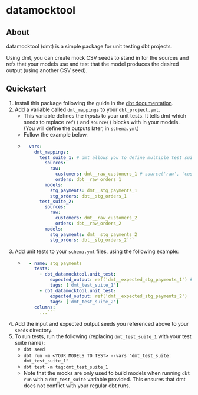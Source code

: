 # datamocktool

## About
datamocktool (dmt) is a simple package for unit testing dbt projects.

Using dmt, you can create mock CSV seeds to stand in for the sources and refs that your models use
and test that the model produces the desired output (using another CSV seed).

## Quickstart
1. Install this package following the guide in the [dbt documentation](https://docs.getdbt.com/docs/building-a-dbt-project/package-management).
2. Add a variable called `dmt_mappings` to your `dbt_project.yml`. 
    * This variable defines the _inputs_ to your unit tests. It tells dmt which seeds to replace `ref()` and `source()` blocks with in your models. (You will define the outputs later, in `schema.yml`)
    * Follow the example below.
    * ```yaml
        vars:
          dmt_mappings:
            test_suite_1: # dmt allows you to define multiple test suites so that you can define multiple tests for the same model
              sources:
                raw:
                  customers: dmt__raw_customers_1 # source('raw', 'customers') becomes ref('dmt__raw_customers_1')
                  orders: dbt__raw_orders_1
              models:
                stg_payments: dmt__stg_payments_1
                stg_orders: dbt__stg_orders_1
            test_suite_2:
              sources:
                raw:
                  customers: dmt__raw_customers_2
                  orders: dbt__raw_orders_2
              models:
                stg_payments: dmt__stg_payments_2
                stg_orders: dbt__stg_orders_2```
3. Add unit tests to your `schema.yml` files, using the following example: 
    * ```yaml
        - name: stg_payments
          tests:
            - dbt_datamocktool.unit_test:
                expected_output: ref('dmt__expected_stg_payments_1') # this should be a CSV of the expected output in your `seeds` directory
                tags: ['dmt_test_suite_1']
            - dbt_datamocktool.unit_test:
                expected_output: ref('dmt__expected_stg_payments_2')
                tags: ['dmt_test_suite_2']
          columns:
            ...```
4. Add the input and expected output seeds you referenced above to your `seeds` directory.
5. To run tests, run the following (replacing `dmt_test_suite_1` with your test suite name): 
    * `dbt seed`
    * `dbt run -m <YOUR MODELS TO TEST> --vars "dmt_test_suite: dmt_test_suite_1"`
    * `dbt test -m tag:dmt_test_suite_1` 
    * Note that the mocks are only used to build models when running `dbt run` with a `dmt_test_suite` variable provided.
    This ensures that dmt does not conflict with your regular dbt runs.
        